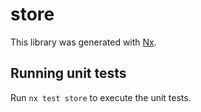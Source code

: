 # store

This library was generated with [Nx](https://nx.dev).

## Running unit tests

Run `nx test store` to execute the unit tests.
